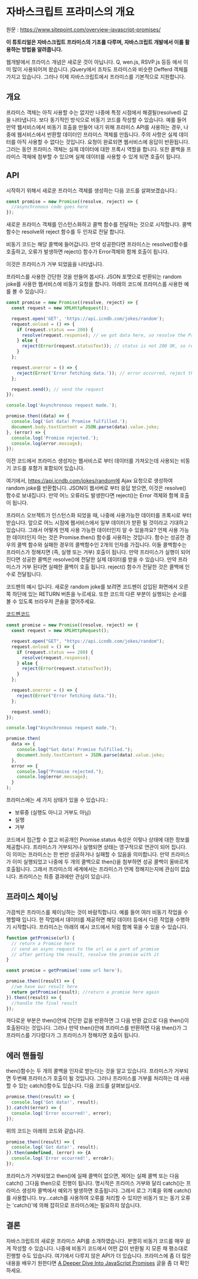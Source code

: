 # 자바스크립트 프라미스의 개요

원문 : https://www.sitepoint.com/overview-javascript-promises/

**이 튜토리얼은 자바스크립트 프라미스의 기초를 다루며, 자바스크립트 개발에서 이를 활용하는 방법을 알려줍니다.**

웹개발에서 프라미스 개념은 새로운 것이 아닙니다. Q, wen.js, RSVP.js 등등 에서 이미 많이 사용되어져 왔습니다. jQuery에서 조차도 프라미스와 비슷한 Defferd 객체를 가지고 있습니다. 그러나 이제 자바스크립트에서 프라미스를 기본적으로 지원합니다.

## 개요

프라미스 객체는 아직 사용할 수는 없지만 나중에 특정 시점에서 해결될(resolved) 값을 나타냅니다. 보다 동기적인 방식으로 비동기 코드를 작성할 수 있습니다. 예를 들어 만약 웹서비스에서 비동기 호출을 만들어 내기 위해 프라미스 API를 사용하는 경우, 나중에 웹서비스에서 반환할 데이터인 프라미스 객체를 만듭니다. 주의 사항은 실제 데이터를 아직 사용할 수 없다는 것입니다. 요청이 완료되면 웹서비스에 응답이 반환됩니다. 그러는 동안 프라미스 객체는 실제 데이터에 대한 프록시 역할을 합니다. 또한 콜백을 프라미스 객체에 첨부할 수 있으며 실제 데이터를 사용할 수 있게 되면 호출이 됩니다.

## API

시작하기 위해서 새로운 프라미스 객체를 생성하는 다음 코드를 살펴보겠습니다.:

```javascript
const promise = new Promise((resolve, reject) => {
  //asynchronous code goes here
});
```

새로운 프라미스 객체를 인스턴스화하고 콜백 함수를 전달하는 것으로 시작합니다. 콜백 함수는 resolve와 reject  함수를 두 인자로 전달 합니다.

비동기 코드는 해당 콜백에 들어갑니다. 만약 성공한다면 프라미스는 resolve()함수를 호출하고, 오류가 발생하면 reject() 함수가 Error객체와 함께 호출이 됩니다.

이것은 프라미스가 거부 되었음을 나타냅니다.

프라미스를 사용한 간단한 것을 만들어 봅시다. JSON 포맷으로 반환되는 random joke를 사용한 웹서비스에 비동기 요청을 합니다. 아래의 코드에 프라미스를 사용한 예를 볼 수 있습니다.:

```javascript
const promise = new Promise((resolve, reject) => {
  const request = new XMLHttpRequest();

  request.open('GET', 'https://api.icndb.com/jokes/random');
  request.onload = () => {
    if (request.status === 200) {
      resolve(request.response); // we got data here, so resolve the Promise
    } else {
      reject(Error(request.statusText)); // status is not 200 OK, so reject
    }
  };

  request.onerror = () => {
    reject(Error('Error fetching data.')); // error occurred, reject the  Promise
  };

  request.send(); // send the request
});

console.log('Asynchronous request made.');

promise.then((data) => {
  console.log('Got data! Promise fulfilled.');
  document.body.textContent = JSON.parse(data).value.joke;
}, (error) => {
  console.log('Promise rejected.');
  console.log(error.message);
});
```

이전 코드에서 프라미스 생성자는 웹서비스로 부터 데이터를 가져오는데 사용되는 비동기 코드를 포함가 포함되어 있습니다.

여기에서, https://api.icndb.com/jokes/random에 Ajax 요청으로 생성하여 random joke를 반환합니다. JSON이 웹서버로 부터 응답 받으면, 이것은 resolve() 함수로 보내집니다. 만약 어느 오류라도 발생한다면 reject()는 Error 객체와 함께 호출이 됩니다. 

프라미스 오브젝트가 인스턴스화 되었을 때, 나중에 사용가능한 데이터를 프록시로 부터 받습니다. 앞으로 어느 시점에 웹서비스에서 일부 데이터가 받환 될 것이라고 기대하고 있습니다. 그래서 어떻게 언제 사용 가능한 데이터인지 알 수 있을까요?  언제 사용 가능한 데이터인지 아는 것은 Promise.then() 함수를 사용하는 것입니다. 함수는 성공한 경우의 콜백 함수와 실패한 경우의 콜백함수인 2개의 인자를 가집니다. 이들 콜백함수는 프라미스가 정해지면 (즉, 실행 또는 거부) 호출이 됩니다. 만약 프라미스가 실행이 되어 진다면 성공한 콜백은 resolve()에 전달한 실제 데이터를 받을 수 있습니다. 만약 프라미스가 거부 된다면 실패한 콜백이 호출 됩니다. reject() 함수가 전달한 것은 콜백에 인수로 전달됩니다.

코드펜의 예시 입니다. 새로운 random joke를  보려면 코드펜이 삽입된 화면에서 오른쪽 하단에 있는 RETURN 버튼을 누르세요.  또한 코드의 다른 부분이 실행되는 순서를 볼 수 있도록 브라우저 콘솔을 열어주세요.

[코드펜코드](https://github.com/Lee-hyuna/33-js-concepts-kr/wiki/An-Overview-of-JavaScript-Promises)
```javascript
const promise = new Promise((resolve, reject) => {
  const request = new XMLHttpRequest();

  request.open("GET", "https://api.icndb.com/jokes/random");
  request.onload = () => {
    if (request.status === 200) {
      resolve(request.response); 
    } else {
      reject(Error(request.statusText));
    }
  };

  request.onerror = () => {
    reject(Error("Error fetching data."));
  };

  request.send();
});

console.log("Asynchronous request made.");

promise.then(
  data => {
    console.log("Got data! Promise fulfilled.");
    document.body.textContent = JSON.parse(data).value.joke;
  },
  error => {
    console.log("Promise rejected.");
    console.log(error.message);
  }
);
```


프라미스에는 세 가지 상태가 있을 수 있습니다.:

- 보류중 (실행도 아니고 거부도 아님)
- 실행
- 거부

코드에서 접근할 수 없고 비공개인 Promise.status 속성은 이렇나 상태에 대한 정보를 제공합니다. 프라미스가 거부되거나 실행되면 상태는 영구적으로 연관이 되어 집니다. 이 의미는 프라미스는 한 번만 성공하거나 실패할 수 있음을 의미합니다. 만약 프라미스가 이미 실행되었고 나중에 두 개의 콜백으로 then()을 첨부하면 성공 콜백이 올바르게 호출됩니다. 그래서 프라미스의 세계에서는 프라미스가 언제 정해지는지에 관심이 없습니다. 프라미스는 최종 결과에만 관심이 있습니다.

## 프라미스 체이닝

가끔씩은 프라미스를 체이닝하는 것이 바람직합니다. 예를 들어 여러 비동기 작업을 수행할때 입니다. 한 작업에서 데이터를 제공하면 해당 데이터 등에서 다른 작업을 수행하기 시작합니다. 프라미스는 아래의 예시 코드에서 처럼 함께 묶을 수 있을 수 있습니다. 

```javascript
function getPromise(url) {
  // return a Promise here
  // send an async request to the url as a part of promise
  // after getting the result, resolve the promise with it
}

const promise = getPromise('some url here');

promise.then((result) => {
  //we have our result here
  return getPromise(result); //return a promise here again
}).then((result) => {
  //handle the final result
});
```

까다로운 부분은 then()안에 간단한 값을 반환하면 그 다음 반환 값으로 다음 then()이 호출된다는 것입니다. 그러나 만약 then()안에 프라미스를 반환하면 다음 then()가 그 프라미스를 기다렸다가 그 프라미스가 정해지면 호출이 됩니다.

## 에러 핸들링

then()함수는 두 개의 콜백을 인자로 받는다는 것을 알고 있습니다. 프라미스가 거부되면 두번째 프라미스가 호출이 될 것입니다. 그러나 프라미스를 거부를 처리하는 데 사용할 수 있는 catch()함수도 있습니다. 다음 코드를 살펴보십시오.

```javascript
promise.then((result) => {
  console.log('Got data!', result);
}).catch((error) => {
  console.log('Error occurred!', error);
});
```

위의 코드는 아래의 코드와 같습니다.

```javascript
promise.then((result) => {
  console.log('Got data!', result);
}).then(undefined, (error) => {A
  console.log('Error occurred!', erroAr);
});
```

프라미스가 거부되었고 then()에 실패 콜백이 없으면, 제어는 실패 콜백 또는 다음 catch() 그다음 then으로 진행이 됩니다. 명시적은 프라미스 거부와 달리 catch()는 프라미스 생성자 콜백에서 예외가 발생하면 호출됩니다. 그래서 로그 기록을 위해 catch()를 사용합니다. try...catch를 사용하여 오류를 처리할 수 있지만 비동기 또는 동기 오류는 'catch()'에 의해 잡히므로 프라미스에는 필요하지 않습니다.

## 결론

자바스크립트의 새로운 프라미스 API를 소개하였습니다. 분명히 비동기 코드를 매우 쉽게 작성할 수 있습니다.  나중에 비동기 코드에서 어떤 값이 반환될 지 모른 채 평소대로 진행할 수도 있습니다. 여기에서 다루지 않은 API가 더 있습니다. 프라미스에 좀 더 많은 내용을 배우기 원한다면  [A Deeper Dive Into JavaScript Promises](https://www.sitepoint.com/deeper-dive-javascript-promises/) 글을 좀 더 확인하세요.